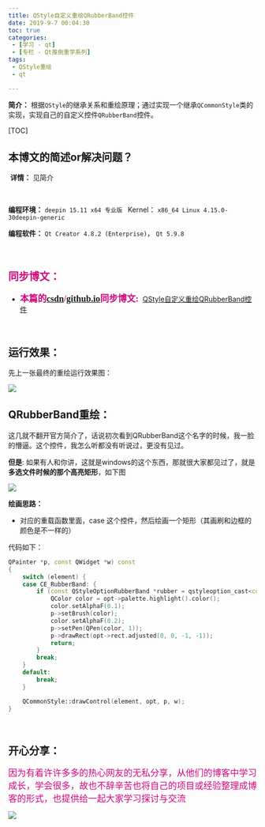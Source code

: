 ```yaml
---
title: QStyle自定义重绘QRubberBand控件
date: 2019-9-7 00:04:30
toc: true
categories: 
 - [学习 - qt]
 - [专栏 - Qt推倒重学系列]
tags: 
 - QStyle重绘
 - qt

---
```




**简介：** 根据`QStyle`的继承关系和重绘原理；通过实现一个继承`QCommonStyle`类的实现，实现自己的自定义控件`QRubberBand`控件。

<!-- more -->

[TOC]

## 本博文的简述or解决问题？

​		**详情：**  见简介

<br>

**编程环境：**  `deepin 15.11 x64 专业版 `    Kernel： `x86_64 Linux 4.15.0-30deepin-generic`

**编程软件：**  `Qt Creator 4.8.2 (Enterprise)`， `Qt 5.9.8`

<br>

## <font color=#D0087E  face="幼圆">同步博文：</font>

- <font color=#D0087E  size=4 face="幼圆">**本篇的[csdn](https://blog.csdn.net/qq_33154343)/[github.io](https://touwoyimuli.github.io/)同步博文:** </font> [QStyle自定义重绘QRubberBand控件](https://blog.csdn.net/qq_33154343/article/details/100588428) 

<br>

## 运行效果： 

先上一张最终的重绘运行效果图：

<img src="https://raw.githubusercontent.com/touwoyimuli/FigureBed/master/img/20190904195212.png"/>

<br>

## QRubberBand重绘：

这几就不翻开官方简介了，话说初次看到QRubberBand这个名字的时候，我一脸的懵逼。这个控件，我怎么听都没有听说过，更没有见过。

**但是**: 如果有人和你讲，这就是windows的这个东西，那就很大家都见过了，就是**多选文件时候的那个高亮矩形**，如下图

<img src="https://raw.githubusercontent.com/touwoyimuli/FigureBed/master/img/20190904195656.png"/>

**绘画思路：**

- 对应的重载函数里面，case 这个控件，然后绘画一个矩形（其画刷和边框的颜色是不一样的）

代码如下：

```cpp
QPainter *p, const QWidget *w) const
{
    switch (element) {
    case CE_RubberBand: {
        if (const QStyleOptionRubberBand *rubber = qstyleoption_cast<const QStyleOptionRubberBand *>(opt)) {
            QColor color = opt->palette.highlight().color();
            color.setAlphaF(0.1);
            p->setBrush(color);
            color.setAlphaF(0.2);
            p->setPen(QPen(color, 1));
            p->drawRect(opt->rect.adjusted(0, 0, -1, -1));
            return;
        }
        break;
    }
    default:
        break;
    }

    QCommonStyle::drawControl(element, opt, p, w);
}
```

<br>

## 开心分享：

<font color=#D0087E size=4 face="幼圆">因为有着许许多多的热心网友的无私分享，从他们的博客中学习成长，学会很多，故也不辞辛苦也将自己的项目或经验整理成博客的形式，也提供给一起大家学习探讨与交流 </font>

<img src="https://raw.githubusercontent.com/touwoyimuli/FigureBed/master/img/20190829225308.jpg"/>